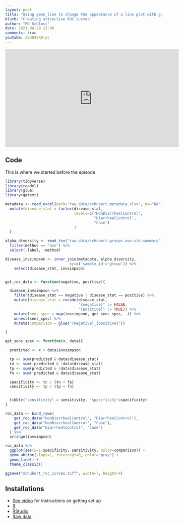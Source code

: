 ```yaml
---
layout: post
title: "Using geom_line to change the appearance of a line plot with ggplot2 in R (CC097)"
blurb: "Creating attractive ROC curves"
author: "PD Schloss"
date: 2021-04-28 11:30
comments: true
youtube: XSRO4VKD-pc
---
```


<iframe style="margin: 0 auto;display:block;" width="560" height="315" src="https://www.youtube.com/embed/{{ page.youtube }}" frameborder="0" allow="accelerometer; autoplay; encrypted-media; gyroscope; picture-in-picture" allowfullscreen></iframe>


## Code

This is where we started before the episode

```R
library(tidyverse)
library(readxl)
library(glue)
library(ggtext)

metadata <- read_excel(path="raw_data/schubert.metadata.xlsx", na="NA") %>%
  mutate(disease_stat = factor(disease_stat,
                               levels=c("NonDiarrhealControl",
                                        "DiarrhealControl",
                                        "Case")
                               )
  )

alpha_diversity <- read_tsv("raw_data/schubert.groups.ave-std.summary") %>%
  filter(method == "ave") %>%
  select(-label, -method)

disease_invsimpson <- inner_join(metadata, alpha_diversity,
                             by=c('sample_id'='group')) %>%
	select(disease_stat, invsimpson)


get_roc_data <- function(negative, positive){

  disease_invsimpson %>%
    filter(disease_stat == negative | disease_stat == positive) %>%
    mutate(disease_stat = recode(disease_stat,
                                 "{negative}" := FALSE,
                                 "{positive}" := TRUE)) %>%
    mutate(sens_spec = map(invsimpson, get_sens_spec, .)) %>%
    unnest(sens_spec) %>%
    mutate(comparison = glue("{negative}_{positive}"))

}

get_sens_spec <- function(x, data){

  predicted <- x > data$invsimpson

  tp <- sum(predicted & data$disease_stat)
  tn <- sum(!predicted & !data$disease_stat)
  fp <- sum(predicted & !data$disease_stat)
  fn <- sum(!predicted & data$disease_stat)

  specificity <- tn / (tn + fp)
  sensitivity <- tp / (tp + fn)


  tibble("sensitivity" = sensitivity, "specificity"=specificity)
}

roc_data <- bind_rows(
    get_roc_data("NonDiarrhealControl", "DiarrhealControl"),
    get_roc_data("NonDiarrhealControl", "Case"),
    get_roc_data("DiarrhealControl", "Case")
  ) %>%
  arrange(invsimpson)

roc_data %>%
  ggplot(aes(x=1-specificity, sensitivity, color=comparison)) +
  geom_abline(slope=1, intercept=0, color="gray") +
  geom_line() +
  theme_classic()

ggsave("schubert_roc_curves.tiff", width=7, height=4)
```

## Installations

* [See video](https://www.youtube.com/watch?v=D6CunpqF04E) for instructions on getting set up
* [R](https://r-project.org)
* [RStudio](https://rstudio.com)
* [Raw data](https://github.com/riffomonas/raw_data/releases/latest)
